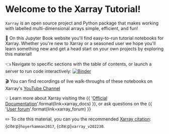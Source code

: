 # Welcome to the Xarray Tutorial!

`Xarray` is an open source project and Python package that makes working with labelled multi-dimensional arrays simple, efficient, and fun!

📖 On this Jupyter Book website you'll find easy-to-run tutorial notebooks for Xarray. Whether you're new to Xarray or a seasoned user we hope you'll learn something new and get a head start on your own projects by exploring this material!

👈 Navigate to specific sections with the table of contents, or launch a server to run code interactively: [![Binder](https://mybinder.org/badge_logo.svg)](https://mybinder.org/v2/gh/xarray-contrib/xarray-tutorial/HEAD?urlpath=lab)

🎬 You can find recordings of live walk-throughs of these notebooks on Xarray's [YouTube Channel](https://www.youtube.com/channel/UCBlxVSA6xQXeb-i4GgTlO7g)

💡 Learn more about Xarray visiting the {{ '[Official Documentation]({link})'.format(link=xarray_docs) }}, or ask questions on the {{ '[User forum]({link})'.format(link=xarray_forum) }}

✏️ To cite this material, you can you the recommended [Xarray citation](https://docs.xarray.dev/en/stable/getting-started-guide/faq.html#how-should-i-cite-xarray): {cite:p}`hoyerhamman2017`, {cite:p}`xarray_v202230`.
